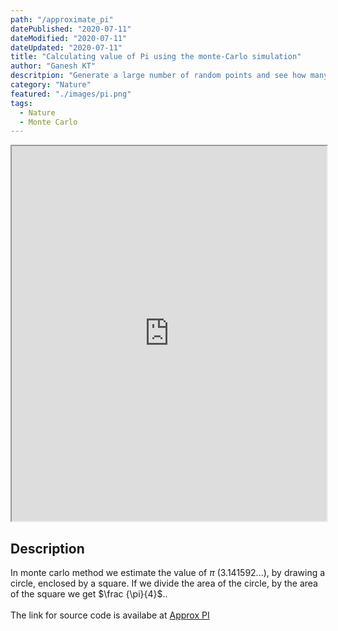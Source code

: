 ```yaml
---
path: "/approximate_pi"
datePublished: "2020-07-11"
dateModified: "2020-07-11"
dateUpdated: "2020-07-11"
title: "Calculating value of Pi using the monte-Carlo simulation"
author: "Ganesh KT"
descritpion: "Generate a large number of random points and see how many fall in the circle enclosed by the square "
category: "Nature"
featured: "./images/pi.png"
tags:
  - Nature
  - Monte Carlo
---
```


<iframe width="100%" height="600" src="https://ganesh0211.github.io/Approximate_PI/index.html"></iframe>

## Description

In monte carlo method we estimate the value of $\pi$ (3.141592...), by drawing a circle, enclosed by a square. If we divide the area of the circle, by the area of the square we get $\frac {\pi}{4}$..<br></br>
The link for source code is availabe at [Approx PI](https://github.com/ganesh0211/Approximate_PI)

